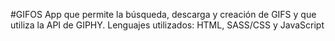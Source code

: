 #GIFOS
App que permite la búsqueda, descarga y creación de GIFS y que utiliza la API de GIPHY. Lenguajes utilizados: HTML, SASS/CSS y JavaScript
